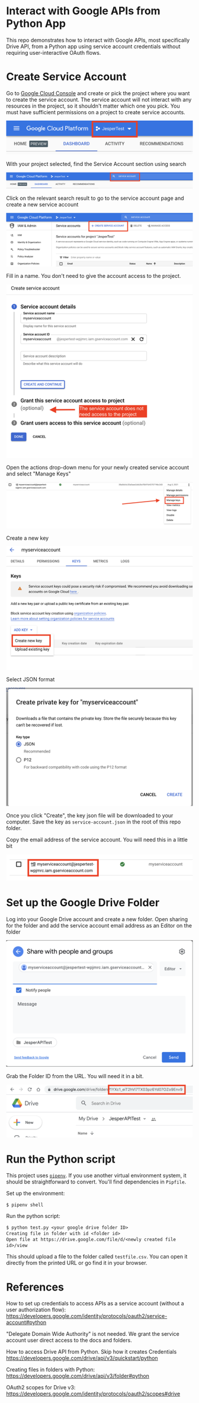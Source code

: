# Interact with Google APIs from Python App

This repo demonstrates how to interact with Google APIs, most specifically Drive API, from a Python app using service account credentials without requiring user-interactive OAuth flows.

# Create Service Account

Go to [Google Cloud Console](https://console.cloud.google.com/) and create or pick the project where you want to create the service account. The service account will not interact with any resources in the project, so it shouldn't matter which one you pick. You must have sufficient permissions on a project to create service accounts.

![](screenshots/project.png)

With your project selected, find the Service Account section using search

![](screenshots/search-service-account.png)

Click on the relevant search result to go to the service account page and create a new service account

![](screenshots/create-service-account.png)

Fill in a name. You don't need to give the account access to the project.

![](screenshots/create-service-account-details.png)

Open the actions drop-down menu for your newly created service account and select "Manage Keys"

![](screenshots/manage-keys.png)

Create a new key

![](screenshots/create-key.png)

Select JSON format

![](screenshots/key-json.png)

Once you click "Create", the key json file will be downloaded to your computer. Save the key as `service-account.json` in the root of this repo folder.

Copy the email address of the service account. You will need this in a little bit

![](screenshots/copy-name.png)

# Set up the Google Drive Folder

Log into your Google Drive account and create a new folder. Open sharing for the folder and add the service account email address as an Editor on the folder

![](screenshots/share-folder.png)

Grab the Folder ID from the URL. You will need it in a bit.

![](screenshots/drive-folder.png)

# Run the Python script

This project uses [`pipenv`](https://pipenv.pypa.io/). If you use another virtual environment system, it should be straightforward to convert. You'll find dependencies in `Pipfile`.

Set up the environment:

    $ pipenv shell

Run the python script:

    $ python test.py <your google drive folder ID>
    Creating file in folder with id <folder id>
    Open file at https://drive.google.com/file/d/<newly created file id>/view

This should upload a file to the folder called `testfile.csv`. You can open it directly from the printed URL or go find it in your browser.

# References

How to set up credentials to access APIs as a service account (without a user authorization flow):
https://developers.google.com/identity/protocols/oauth2/service-account#python

"Delegate Domain Wide Authority" is not needed. We grant the service account user direct access to the docs and folders.

How to access Drive API from Python. Skip how it creates Credentials
https://developers.google.com/drive/api/v3/quickstart/python

Creating files in folders with Python:
https://developers.google.com/drive/api/v3/folder#python

OAuth2 scopes for Drive v3:
https://developers.google.com/identity/protocols/oauth2/scopes#drive


